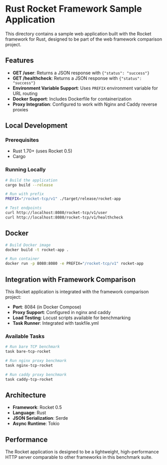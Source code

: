 # Rust Rocket Framework Sample Application

This directory contains a sample web application built with the Rocket framework for Rust, designed to be part of the web framework comparison project.

## Features

- **GET /user**: Returns a JSON response with `{"status": "success"}`
- **GET /healthcheck**: Returns a JSON response with `{"status": "success"}`
- **Environment Variable Support**: Uses `PREFIX` environment variable for URL routing
- **Docker Support**: Includes Dockerfile for containerization
- **Proxy Integration**: Configured to work with Nginx and Caddy reverse proxies

## Local Development

### Prerequisites

- Rust 1.70+ (uses Rocket 0.5)
- Cargo

### Running Locally

```bash
# Build the application
cargo build --release

# Run with prefix
PREFIX="/rocket-tcp/v1" ./target/release/rocket-app

# Test endpoints
curl http://localhost:8080/rocket-tcp/v1/user
curl http://localhost:8080/rocket-tcp/v1/healthcheck
```

## Docker

```bash
# Build Docker image
docker build -t rocket-app .

# Run container
docker run -p 8080:8080 -e PREFIX="/rocket-tcp/v1" rocket-app
```

## Integration with Framework Comparison

This Rocket application is integrated with the framework comparison project:

- **Port**: 8084 (in Docker Compose)
- **Proxy Support**: Configured in nginx and caddy
- **Load Testing**: Locust scripts available for benchmarking
- **Task Runner**: Integrated with taskfile.yml

### Available Tasks

```bash
# Run bare TCP benchmark
task bare-tcp-rocket

# Run nginx proxy benchmark  
task nginx-tcp-rocket

# Run caddy proxy benchmark
task caddy-tcp-rocket
```

## Architecture

- **Framework**: Rocket 0.5
- **Language**: Rust
- **JSON Serialization**: Serde
- **Async Runtime**: Tokio

## Performance

The Rocket application is designed to be a lightweight, high-performance HTTP server comparable to other frameworks in this benchmark suite.